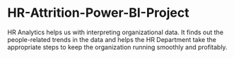 # HR-Attrition-Power-BI-Project
HR Analytics helps us with interpreting organizational data. It finds out the people-related trends in the data and helps the HR Department take the appropriate steps to keep the organization running smoothly and profitably. 
